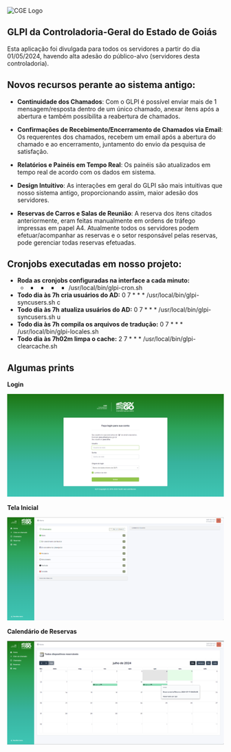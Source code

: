 ![CGE Logo](https://chamados.controladoria.go.gov.br/pics/logos/logo-GLPI-250-black.png)

## GLPI da Controladoria-Geral do Estado de Goiás

Esta aplicação foi divulgada para todos os servidores a partir do dia 01/05/2024, havendo alta adesão do público-alvo (servidores desta controladoria).

## Novos recursos perante ao sistema antigo:

* **Continuidade dos Chamados**: Com o GLPI é possível enviar mais de 1 mensagem/resposta dentro de um único chamado, anexar itens após a abertura e também possibilita a reabertura de chamados.

* **Confirmações de Recebimento/Encerramento de Chamados via Email**: Os requerentes dos chamados, recebem um email após a abertura do chamado e ao encerramento, juntamento do envio da pesquisa de satisfação.

* **Relatórios e Painéis em Tempo Real**: Os painéis são atualizados em tempo real de acordo com os dados em sistema.

* **Design Intuitivo**: As interações em geral do GLPI são mais intuitivas que nosso sistema antigo, proporcionando assim, maior adesão dos servidores.

* **Reservas de Carros e Salas de Reunião**: A reserva dos itens citados anteriormente, eram feitas manualmente em ordens de tráfego impressas em papel A4. Atualmente todos os servidores podem efetuar/acompanhar as reservas e o setor responsável pelas reservas, pode gerenciar todas reservas efetuadas.

## Cronjobs executadas em nosso projeto:

* **Roda as cronjobs configuradas na interface a cada minuto:**
    * * * * * /usr/local/bin/glpi-cron.sh
* **Todo dia às 7h cria usuários do AD:**
    0 7 * * * /usr/local/bin/glpi-syncusers.sh c
* **Todo dia às 7h atualiza usuários do AD:**
    0 7 * * * /usr/local/bin/glpi-syncusers.sh u
* **Todo dia às 7h compila os arquivos de tradução:**
    0 7 * * * /usr/local/bin/glpi-locales.sh
* **Todo dia às 7h02m limpa o cache:**
    2 7 * * * /usr/local/bin/glpi-clearcache.sh

## Algumas prints

**Login**

![Tela de Login](pics/screenshots/login.png)

**Tela Inicial**

![Tela de Login](pics/screenshots/index.png)

**Calendário de Reservas**

![Tela de Login](pics/screenshots/reservas.png)
 


